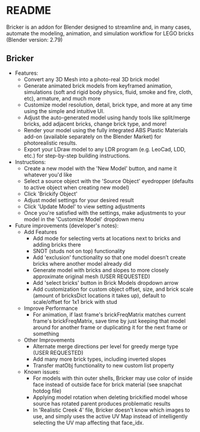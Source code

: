# README

Bricker is an addon for Blender designed to streamline and, in many cases, automate the modeling, animation, and simulation workflow for LEGO bricks (Blender version: 2.79)

## Bricker
  * Features:
      * Convert any 3D Mesh into a photo-real 3D brick model
      * Generate animated brick models from keyframed animation, simulations (soft and rigid body physics, fluid, smoke and fire, cloth, etc), armature, and much more
      * Customize model resolution, detail, brick type, and more at any time using the simple and intuitive UI.
      * Adjust the auto-generated model using handy tools like split/merge bricks, add adjacent bricks, change brick type, and more!
      * Render your model using the fully integrated ABS Plastic Materials add-on (available separately on the Blender Market) for photorealistic results.
      * Export your LDraw model to any LDR program (e.g. LeoCad, LDD, etc.) for step-by-step building instructions.
  * Instructions:
      * Create a new model with the 'New Model' button, and name it whatever you'd like
      * Select a source object with the 'Source Object' eyedropper (defaults to active object when creating new model)
      * Click 'Brickify Object'
      * Adjust model settings for your desired result
      * Click 'Update Model' to view setting adjustments
      * Once you're satisfied with the settings, make adjustments to your model in the 'Customize Model' dropdown menu
  * Future improvements (developer's notes):
      * Add Features
          * Add mode for selecting verts at locations next to bricks and adding bricks there
          * SNOT (studs not on top) functionality
          * Add 'exclusion' functionality so that one model doesn’t create bricks where another model already did
          * Generate model with bricks and slopes to more closely approximate original mesh (USER REQUESTED)
          * Add 'select bricks' button in Brick Models dropdown arrow
          * Add customization for custom object offset, size, and brick scale (amount of bricksDict locations it takes up), default to scale/offset for 1x1 brick with stud
      * Improve Performance
          * For animation, if last frame's brickFreqMatrix matches current frame's brickFreqMatrix, save time by just keeping that model around for another frame or duplicating it for the next frame or something
      * Other Improvements
          * Alternate merge directions per level for greedy merge type (USER REQUESTED)
          * Add many more brick types, including inverted slopes
          * Transfer matObj functionality to new custom list property
      * Known issues:
          * For models with thin outer shells, Bricker may use color of inside face instead of outside face for brick material (see snapchat hotdog file)
          * Applying model rotation when deleting brickified model whose source has rotated parent produces problematic results
          * In 'Realistic Creek 4' file, Bricker doesn't know which images to use, and simply uses the active UV Map instead of intelligently selecting the UV map affecting that face_idx.
